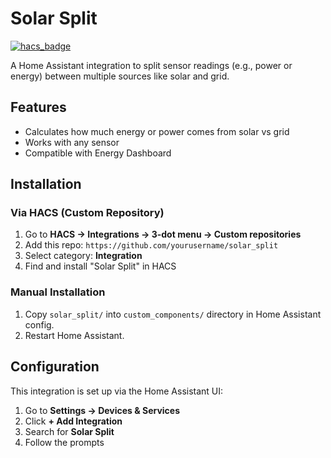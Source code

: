 # Solar Split

[![hacs_badge](https://img.shields.io/badge/HACS-Custom-orange.svg)](https://hacs.xyz/docs/publish/start)

A Home Assistant integration to split sensor readings (e.g., power or energy) between multiple sources like solar and grid.

## Features

- Calculates how much energy or power comes from solar vs grid
- Works with any sensor
- Compatible with Energy Dashboard

## Installation

### Via HACS (Custom Repository)

1. Go to **HACS → Integrations → 3-dot menu → Custom repositories**
2. Add this repo: `https://github.com/yourusername/solar_split`
3. Select category: **Integration**
4. Find and install "Solar Split" in HACS

### Manual Installation

1. Copy `solar_split/` into `custom_components/` directory in Home Assistant config.
2. Restart Home Assistant.

## Configuration

This integration is set up via the Home Assistant UI:

1. Go to **Settings → Devices & Services**
2. Click **+ Add Integration**
3. Search for **Solar Split**
4. Follow the prompts
